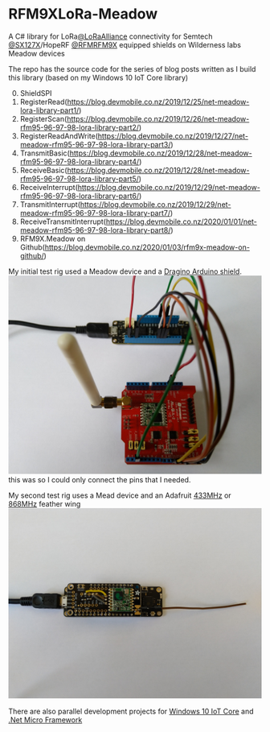 # RFM9XLoRa-Meadow
A C# library for LoRa[@LoRaAlliance](https://lora-alliance.org/) connectivity for Semtech [@SX127X](https://www.semtech.com/products/wireless-rf/lora-transceivers/SX1276)/HopeRF [@RFMRFM9X](http://www.hoperf.com/rf_transceiver/lora/RFM95W.html) equipped shields on  Wilderness labs Meadow devices

The repo has the source code for the series of blog posts written as I build this library (based on my Windows 10 IoT Core library)

00. ShieldSPI
01. RegisterRead(https://blog.devmobile.co.nz/2019/12/25/net-meadow-lora-library-part1/)
02. RegisterScan(https://blog.devmobile.co.nz/2019/12/26/net-meadow-rfm95-96-97-98-lora-library-part2/)
03. RegisterReadAndWrite(https://blog.devmobile.co.nz/2019/12/27/net-meadow-rfm95-96-97-98-lora-library-part3/)
04. TransmitBasic(https://blog.devmobile.co.nz/2019/12/28/net-meadow-rfm95-96-97-98-lora-library-part4/)
05. ReceiveBasic(https://blog.devmobile.co.nz/2019/12/28/net-meadow-rfm95-96-97-98-lora-library-part5/)
06. ReceiveInterrupt(https://blog.devmobile.co.nz/2019/12/29/net-meadow-rfm95-96-97-98-lora-library-part6/)
07. TransmitInterrupt(https://blog.devmobile.co.nz/2019/12/29/net-meadow-rfm95-96-97-98-lora-library-part7/)
08. ReceiveTransmitInterrupt(https://blog.devmobile.co.nz/2020/01/01/net-meadow-rfm95-96-97-98-lora-library-part8/)
09. RFM9X.Meadow on Github(https://blog.devmobile.co.nz/2020/01/03/rfm9x-meadow-on-github/)

My initial test rig used a Meadow device and a [Dragino Arduino shield](https://www.dragino.com/products/lora/item/102-lora-shield.html). 
![Dragino Test rig](MeadowDraginoV2.jpg) this was so I could only connect the pins that I needed.

My second test rig uses a Mead device and an Adafruit [433MHz](https://www.adafruit.com/product/3232) or [868MHz](https://www.adafruit.com/product/3231) feather wing 
![Adafruit Test rig](MeadowAdafruitLoRa.jpg)

There are also parallel development projects for [Windows 10 IoT Core](https://github.com/KiwiBryn/RFM9XLoRa-Net) and [.Net Micro Framework](https://github.com/KiwiBryn/RFM9XLoRa-NetMF)
